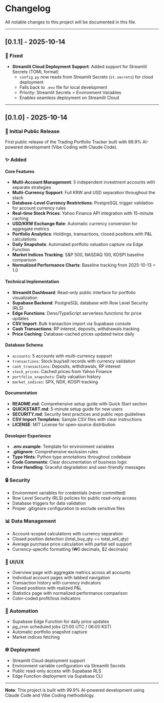 # Changelog

All notable changes to this project will be documented in this file.

---

## [0.1.1] - 2025-10-14

### 🔧 Fixed

- **Streamlit Cloud Deployment Support**: Added support for Streamlit Secrets (TOML format)
  - `config.py` now reads from Streamlit Secrets (`st.secrets`) for cloud deployment
  - Falls back to `.env` file for local development
  - Priority: Streamlit Secrets > Environment Variables
  - Enables seamless deployment on Streamlit Cloud

---

## [0.1.0] - 2025-10-14

### 🎉 Initial Public Release

First public release of the Trading Portfolio Tracker built with 99.9% AI-powered development (Vibe Coding with Claude Code).

### ✨ Added

#### Core Features
- **Multi-Account Management**: 5 independent investment accounts with separate strategies
- **Multi-Currency Support**: Full KRW and USD separation throughout the stack
- **Database-Level Currency Restrictions**: PostgreSQL trigger validation for account currency rules
- **Real-time Stock Prices**: Yahoo Finance API integration with 15-minute caching
- **USD/KRW Exchange Rate**: Automatic currency conversion for aggregate metrics
- **Portfolio Analytics**: Holdings, transactions, closed positions with P&L calculations
- **Daily Snapshots**: Automated portfolio valuation capture via Edge Function
- **Market Indices Tracking**: S&P 500, NASDAQ 100, KOSPI baseline comparison
- **Normalized Performance Charts**: Baseline tracking from 2025-10-13 = 1.0

#### Technical Implementation
- **Streamlit Dashboard**: Read-only public interface for portfolio visualization
- **Supabase Backend**: PostgreSQL database with Row Level Security (RLS)
- **Edge Functions**: Deno/TypeScript serverless functions for price updates
- **CSV Import**: Bulk transaction import via Supabase console
- **Cash Transactions**: RP interest, deposits, withdrawals tracking
- **Price Caching**: Database-cached prices updated twice daily

#### Database Schema
- `accounts`: 5 accounts with multi-currency support
- `transactions`: Stock buy/sell records with currency validation
- `cash_transactions`: Deposits, withdrawals, RP interest
- `stock_prices`: Cached prices from Yahoo Finance
- `portfolio_snapshots`: Daily valuation history
- `market_indices`: SPX, NDX, KOSPI tracking

#### Documentation
- **README.md**: Comprehensive setup guide with Quick Start section
- **QUICKSTART.md**: 5-minute setup guide for new users
- **SECURITY.md**: Security best practices and public repo guidelines
- **CSV Import Templates**: Sample CSV files with clear instructions
- **LICENSE**: MIT License for open-source distribution

#### Developer Experience
- **.env.example**: Template for environment variables
- **.gitignore**: Comprehensive exclusion rules
- **Type Hints**: Python type annotations throughout codebase
- **Code Comments**: Clear documentation of business logic
- **Error Handling**: Graceful degradation and user-friendly messages

### 🔒 Security
- Environment variables for credentials (never committed)
- Row Level Security (RLS) policies for public read-only access
- Database triggers for data validation
- Proper .gitignore configuration to exclude sensitive files

### 📊 Data Management
- Account-scoped calculations with currency separation
- Closed position detection (total_buy_qty == total_sell_qty)
- Average purchase price calculation with partial sell support
- Currency-specific formatting (₩0 decimals, $2 decimals)

### 🎨 UI/UX
- Overview page with aggregate metrics across all accounts
- Individual account pages with tabbed navigation
- Transaction history with currency indicators
- Closed positions with realized P&L
- Statistics page with normalized performance comparison
- Color-coded profit/loss indicators

### 🤖 Automation
- Supabase Edge Function for daily price updates
- pg_cron scheduled jobs (21:00 UTC / 06:00 KST)
- Automatic portfolio snapshot capture
- Market indices fetching

### 🌐 Deployment
- Streamlit Cloud deployment support
- Environment variable configuration via Streamlit Secrets
- Public read-only access with Supabase RLS
- Edge Function deployment via Supabase CLI

---

**Note**: This project is built with 99.9% AI-powered development using Claude Code and Vibe Coding methodology.
